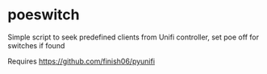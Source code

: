 # poeswitch
Simple script to seek predefined clients from Unifi controller, set poe off for switches if found

Requires https://github.com/finish06/pyunifi
